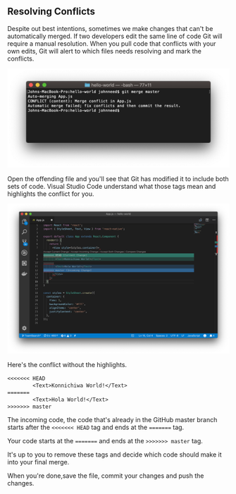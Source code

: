 ## Resolving Conflicts

Despite out best intentions, sometimes we make changes that can't be automatically merged.  If two developers edit the same line of code Git will require a manual resolution. 
When you pull code that conflicts with your own edits, Git will alert to which files needs resolving and mark the conflicts.


 ![alt_text](assets/05/conflict.png "Conflicts")


Open the offending file and you'll see that Git has modified it to include both sets of code.  Visual Studio Code understand what those tags mean and highlights the conflict for you.


 ![alt_text](assets/05/conflicts-marked-in-code.png "Conflicts Marked in Code")


Here's the conflict without the highlights.

```
<<<<<<< HEAD
        <Text>Konnichiwa World!</Text>
=======
        <Text>Hola World!</Text>
>>>>>>> master
```

The incoming code, the code that's already in the GitHub master branch starts after the `<<<<<<< HEAD` tag and ends at the `=======` tag.

Your code starts at the `=======` and ends at the `>>>>>>> master` tag.

It's up to you to remove these tags and decide which code should make it into your final merge.

When you're done,save the file, commit your changes and push the changes.